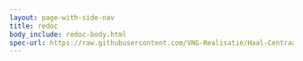 ```yaml
---
layout: page-with-side-nav
title: redoc
body_include: redoc-body.html
spec-url: https://raw.githubusercontent.com/VNG-Realisatie/Haal-Centraal-BAG-bevragen/develop/specificatie/openapi.yaml
---
```

<redoc spec-url='{{ page.spec-url}}'></redoc>
